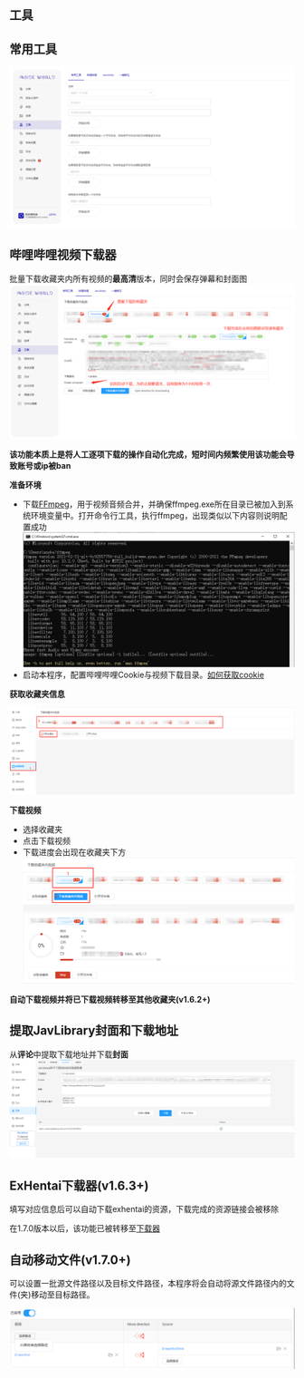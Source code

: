 ## 工具 <!-- {docsify-ignore} -->

## 常用工具

![tool-frequent](../img/tool-frequent.png)

## 哔哩哔哩视频下载器

批量下载收藏夹内所有视频的**最高清**版本，同时会保存弹幕和封面图
![tool-bilibili](../img/tool-bilibili-1.png)

**该功能本质上是将人工逐项下载的操作自动化完成，短时间内频繁使用该功能会导致账号或ip被ban**

**准备环境**

+ 下载[FFmpeg](https://www.ffmpeg.org/)，用于视频音频合并，并确保ffmpeg.exe所在目录已被加入到系统环境变量中。打开命令行工具，执行ffmpeg，出现类似以下内容则说明配置成功
![tool-bilibili](../img/tool-bilibili-2.png)
+ 启动本程序，配置哔哩哔哩Cookie与视频下载目录。[如何获取cookie](#common-cookie)

**获取收藏夹信息**

![tool-bilibili](../img/tool-bilibili-3.png)

**下载视频**

+ 选择收藏夹
+ 点击下载视频
+ 下载进度会出现在收藏夹下方
![tool-bilibili](../img/tool-bilibili-4.png)
![tool-bilibili](../img/tool-bilibili-5.png)

**自动下载视频并将已下载视频转移至其他收藏夹(v1.6.2+)**

## 提取JavLibrary封面和下载地址

从**评论**中提取下载地址并下载**封面**
![tool-javlibrary](../img/tool-javlibrary.png)

## ExHentai下载器(v1.6.3+)

填写对应信息后可以自动下载exhentai的资源，下载完成的资源链接会被移除

在1.7.0版本以后，该功能已被转移至[下载器](/guide/downloader)

## 自动移动文件(v1.7.0+)

可以设置一批源文件路径以及目标文件路径，本程序将会自动将源文件路径内的文件(夹)移动至目标路径。

![file-mover](../img/file-mover.png)